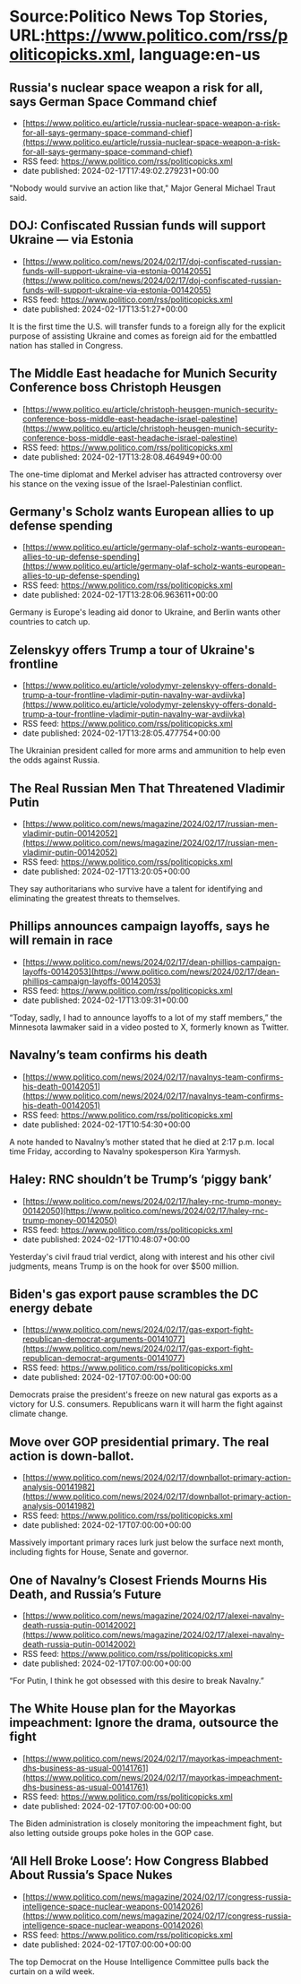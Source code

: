 # Source:Politico News Top Stories, URL:https://www.politico.com/rss/politicopicks.xml, language:en-us

## Russia's nuclear space weapon a risk for all, says German Space Command chief
 - [https://www.politico.eu/article/russia-nuclear-space-weapon-a-risk-for-all-says-germany-space-command-chief](https://www.politico.eu/article/russia-nuclear-space-weapon-a-risk-for-all-says-germany-space-command-chief)
 - RSS feed: https://www.politico.com/rss/politicopicks.xml
 - date published: 2024-02-17T17:49:02.279231+00:00

"Nobody would survive an action like that," Major General Michael Traut said.

## DOJ: Confiscated Russian funds will support Ukraine — via Estonia
 - [https://www.politico.com/news/2024/02/17/doj-confiscated-russian-funds-will-support-ukraine-via-estonia-00142055](https://www.politico.com/news/2024/02/17/doj-confiscated-russian-funds-will-support-ukraine-via-estonia-00142055)
 - RSS feed: https://www.politico.com/rss/politicopicks.xml
 - date published: 2024-02-17T13:51:27+00:00

It is the first time the U.S. will transfer funds to a foreign ally for the explicit purpose of assisting Ukraine and comes as foreign aid for the embattled nation has stalled in Congress.

## The Middle East headache for Munich Security Conference boss Christoph Heusgen
 - [https://www.politico.eu/article/christoph-heusgen-munich-security-conference-boss-middle-east-headache-israel-palestine](https://www.politico.eu/article/christoph-heusgen-munich-security-conference-boss-middle-east-headache-israel-palestine)
 - RSS feed: https://www.politico.com/rss/politicopicks.xml
 - date published: 2024-02-17T13:28:08.464949+00:00

The one-time diplomat and Merkel adviser has attracted controversy over his stance on the vexing issue of the Israel-Palestinian conflict.

## Germany's Scholz wants European allies to up defense spending
 - [https://www.politico.eu/article/germany-olaf-scholz-wants-european-allies-to-up-defense-spending](https://www.politico.eu/article/germany-olaf-scholz-wants-european-allies-to-up-defense-spending)
 - RSS feed: https://www.politico.com/rss/politicopicks.xml
 - date published: 2024-02-17T13:28:06.963611+00:00

Germany is Europe's leading aid donor to Ukraine, and Berlin wants other countries to catch up.

## Zelenskyy offers Trump a tour of Ukraine's frontline
 - [https://www.politico.eu/article/volodymyr-zelenskyy-offers-donald-trump-a-tour-frontline-vladimir-putin-navalny-war-avdiivka](https://www.politico.eu/article/volodymyr-zelenskyy-offers-donald-trump-a-tour-frontline-vladimir-putin-navalny-war-avdiivka)
 - RSS feed: https://www.politico.com/rss/politicopicks.xml
 - date published: 2024-02-17T13:28:05.477754+00:00

The Ukrainian president called for more arms and ammunition to help even the odds against Russia.

## The Real Russian Men That Threatened Vladimir Putin
 - [https://www.politico.com/news/magazine/2024/02/17/russian-men-vladimir-putin-00142052](https://www.politico.com/news/magazine/2024/02/17/russian-men-vladimir-putin-00142052)
 - RSS feed: https://www.politico.com/rss/politicopicks.xml
 - date published: 2024-02-17T13:20:05+00:00

They say authoritarians who survive have a talent for identifying and eliminating the greatest threats to themselves.

## Phillips announces campaign layoffs, says he will remain in race
 - [https://www.politico.com/news/2024/02/17/dean-phillips-campaign-layoffs-00142053](https://www.politico.com/news/2024/02/17/dean-phillips-campaign-layoffs-00142053)
 - RSS feed: https://www.politico.com/rss/politicopicks.xml
 - date published: 2024-02-17T13:09:31+00:00

“Today, sadly, I had to announce layoffs to a lot of my staff members,” the Minnesota lawmaker said in a video posted to X, formerly known as Twitter.

## Navalny’s team confirms his death
 - [https://www.politico.com/news/2024/02/17/navalnys-team-confirms-his-death-00142051](https://www.politico.com/news/2024/02/17/navalnys-team-confirms-his-death-00142051)
 - RSS feed: https://www.politico.com/rss/politicopicks.xml
 - date published: 2024-02-17T10:54:30+00:00

A note handed to Navalny’s mother stated that he died at 2:17 p.m. local time Friday, according to Navalny spokesperson Kira Yarmysh.

## Haley: RNC shouldn’t be Trump’s ‘piggy bank’
 - [https://www.politico.com/news/2024/02/17/haley-rnc-trump-money-00142050](https://www.politico.com/news/2024/02/17/haley-rnc-trump-money-00142050)
 - RSS feed: https://www.politico.com/rss/politicopicks.xml
 - date published: 2024-02-17T10:48:07+00:00

Yesterday's civil fraud trial verdict, along with interest and his other civil judgments, means Trump is on the hook for over $500 million.

## Biden's gas export pause scrambles the DC energy debate
 - [https://www.politico.com/news/2024/02/17/gas-export-fight-republican-democrat-arguments-00141077](https://www.politico.com/news/2024/02/17/gas-export-fight-republican-democrat-arguments-00141077)
 - RSS feed: https://www.politico.com/rss/politicopicks.xml
 - date published: 2024-02-17T07:00:00+00:00

Democrats praise the president's freeze on new natural gas exports as a victory for U.S. consumers. Republicans warn it will harm the fight against climate change.

## Move over GOP presidential primary. The real action is down-ballot.
 - [https://www.politico.com/news/2024/02/17/downballot-primary-action-analysis-00141982](https://www.politico.com/news/2024/02/17/downballot-primary-action-analysis-00141982)
 - RSS feed: https://www.politico.com/rss/politicopicks.xml
 - date published: 2024-02-17T07:00:00+00:00

Massively important primary races lurk just below the surface next month, including fights for House, Senate and governor.

## One of Navalny’s Closest Friends Mourns His Death, and Russia’s Future
 - [https://www.politico.com/news/magazine/2024/02/17/alexei-navalny-death-russia-putin-00142002](https://www.politico.com/news/magazine/2024/02/17/alexei-navalny-death-russia-putin-00142002)
 - RSS feed: https://www.politico.com/rss/politicopicks.xml
 - date published: 2024-02-17T07:00:00+00:00

“For Putin, I think he got obsessed with this desire to break Navalny.”

## The White House plan for the Mayorkas impeachment: Ignore the drama, outsource the fight
 - [https://www.politico.com/news/2024/02/17/mayorkas-impeachment-dhs-business-as-usual-00141761](https://www.politico.com/news/2024/02/17/mayorkas-impeachment-dhs-business-as-usual-00141761)
 - RSS feed: https://www.politico.com/rss/politicopicks.xml
 - date published: 2024-02-17T07:00:00+00:00

The Biden administration is closely monitoring the impeachment fight, but also letting outside groups poke holes in the GOP case.

## ‘All Hell Broke Loose’: How Congress Blabbed About Russia’s Space Nukes
 - [https://www.politico.com/news/magazine/2024/02/17/congress-russia-intelligence-space-nuclear-weapons-00142026](https://www.politico.com/news/magazine/2024/02/17/congress-russia-intelligence-space-nuclear-weapons-00142026)
 - RSS feed: https://www.politico.com/rss/politicopicks.xml
 - date published: 2024-02-17T07:00:00+00:00

The top Democrat on the House Intelligence Committee pulls back the curtain on a wild week.

